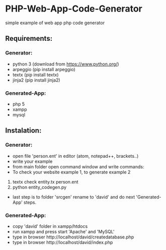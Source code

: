 # PHP-Web-App-Code-Generator
simple example of web app php code generator

## Requirements:
### Generator:
- python 3  (download from https://www.python.org/)
- arpeggio  (pip install arpeggio)
- textx  (pip install textx)
- jinja2  (pip install jinja2)

### Generated-App:
- php 5
- xampp
- mysql

## Instalation:
### Generator:
- open file 'person.ent' in editor (atom, notepad++, brackets..)
- write your example
- from main folder open command window and write commands:
- To check your website example 1, to generate example 2
 1. textx check entity.tx person.ent
 2. python entity_codegen.py
- last step is to folder 'srcgen' rename to 'david' and do next 'Generated-App' steps.
### Generated-App:
- copy 'david' folder in xampp/htdocs
- run xampp and press start 'Apache' and 'MySQL'
- type in browser http://localhost/david/createdatabase.php
- type in browser http://localhost/david/index.php
